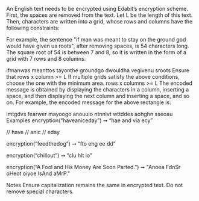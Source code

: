 An English text needs to be encrypted using Edabit’s encryption scheme. First, the spaces are removed from the text. Let L be the length of this text. Then, characters are written into a grid, whose rows and columns have the following constraints:

For example, the sentence "if man was meant to stay on the ground god would have given us roots", after removing spaces, is 54 characters long. The square root of 54 is between 7 and 8, so it is written in the form of a grid with 7 rows and 8 columns.

ifmanwas
meanttos
tayonthe
groundgo
dwouldha
vegivenu
sroots
Ensure that rows x column >= L
If multiple grids satisfy the above conditions, choose the one with the minimum area.
rows x columns >= L
The encoded message is obtained by displaying the characters in a column, inserting a space, and then displaying the next column and inserting a space, and so on. For example, the encoded message for the above rectangle is:

imtgdvs fearwer mayoogo anouuio ntnnlvt wttddes aohghn sseoau
Examples
encryption(“haveaniceday”) ➞ “hae and via ecy”

// have
// anic
// eday

encryption(“feedthedog”) ➞ “fto ehg ee dd”

encryption(“chillout”) ➞ “clu hlt io”

encryption(“A Fool and His Money Are Soon Parted.”) ➞ "Anoea FdnSr oHeot oiyoe lsAnd aMrP."

Notes
Ensure capitalization remains the same in encrypted text.
Do not remove special characters.